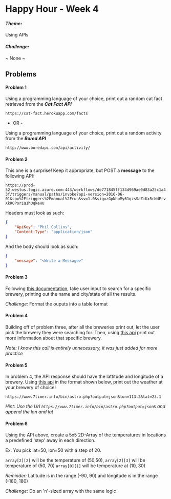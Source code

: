 # Happy Hour - Week 4

#### *Theme:* 
Using APIs

#### *Challenge:* 
~ None ~
## Problems

#### Problem 1

Using a programming language of your choice, print out a random cat fact retrieved from the **_Cat Fact API_**

`https://cat-fact.herokuapp.com/facts`

- OR -

Using a programming language of your choice, print out a random activity from the **_Bored API_**

`http://www.boredapi.com/api/activity/`

#### Problem 2

This one is a surprise! Keep it appropriate, but POST a **message** to the following API:

`https://prod-52.westus.logic.azure.com:443/workflows/de771845ff134d969ae0d83a25c1a43f/triggers/manual/paths/invoke?api-version=2016-06-01&sp=%2Ftriggers%2Fmanual%2Frun&sv=1.0&sig=zGpNhuMy61qzsSaZiKx5cNdErvXkR0Psr1Q1hUqkeHU`

Headers must look as such:
```json
{
    "ApiKey": "Phil Collins",
    "Content-Type": "application/json"
}
```

And the body should look as such:
```json
{
    "message": "<Write a Message>"
}
```


#### Problem 3

Following [this documentation](https://www.openbrewerydb.org/documentation/03-search), take user input to search for a specific brewery, printing out the name and city/state of all the results.

*Challenge:* Format the ouputs into a table format

#### Problem 4

Building off of problem three, after all the breweries print out, let the user pick the brewery they were searching for. Then, using [this api](https://www.openbrewerydb.org/documentation/02-getbrewery) print out more information about that specific brewery.

*Note: I know this call is entirely unnecessary, it was just added for more practice* 

#### Problem 5

In problem 4, the API response should have the lattitude and longitude of a brewery. Using [this api](https://www.7timer.info/bin/astro.php) in the format shown below, print out the weather at your brewery of choice!

`https://www.7timer.info/bin/astro.php?output=json&lon=113.2&lat=23.1`

*Hint: Use the Url `https://www.7timer.info/bin/astro.php?output=json&` and append the lon and lat*

#### Problem 6

Using the API above, create a 5x5 2D-Array of the temperatures in locations a predefined 'step' away in each direction.

Ex. You pick lat=50, lon=50 with a step of 20. 

`array[2][2]` will be the temperature of (50,50), 
`array[2][3]` will be temperature of (50, 70)
`array[0][1]` will be temperature at (10, 30)

*Reminder:* Latitude is in the range (-90, 90) and longitude is in the range (-180, 180)

*Challenge:* Do an 'n'-sized array with the same logic


